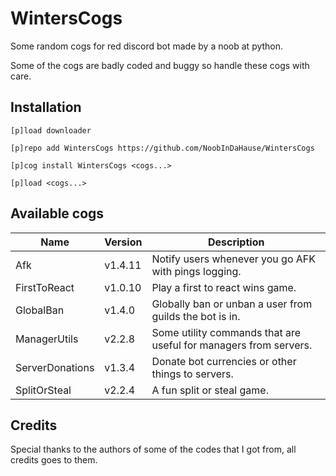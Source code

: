 # WintersCogs

Some random cogs for red discord bot made by a noob at python.

Some of the cogs are badly coded and buggy so handle these cogs with care.

## Installation

```
[p]load downloader

[p]repo add WintersCogs https://github.com/NoobInDaHause/WintersCogs

[p]cog install WintersCogs <cogs...>

[p]load <cogs...>
```

## Available cogs

| Name            |  Version  | Description                                                      |
| --------------- | --------- | ---------------------------------------------------------------- |
| Afk             |  v1.4.11  | Notify users whenever you go AFK with pings logging.             |
| FirstToReact    |  v1.0.10  | Play a first to react wins game.                                 |
| GlobalBan       |  v1.4.0  | Globally ban or unban a user from guilds the bot is in.          |
| ManagerUtils    |  v2.2.8   | Some utility commands that are useful for managers from servers. |
| ServerDonations |  v1.3.4   | Donate bot currencies or other things to servers.                |
| SplitOrSteal    |  v2.2.4   | A fun split or steal game.                                       |

## Credits

Special thanks to the authors of some of the codes that I got from, all credits goes to them.
